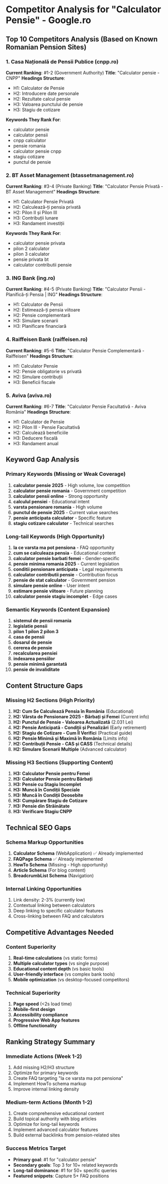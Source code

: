# Competitor Analysis for "Calculator Pensie" - Google.ro

## Top 10 Competitors Analysis (Based on Known Romanian Pension Sites)

### 1. Casa Națională de Pensii Publice (cnpp.ro)
**Current Ranking**: #1-2 (Government Authority)
**Title**: "Calculator pensie - CNPP"
**Headings Structure**:
- H1: Calculator de Pensie
- H2: Introducere date personale
- H2: Rezultate calcul pensie
- H3: Valoarea punctului de pensie
- H3: Stagiu de cotizare

**Keywords They Rank For**:
- calculator pensie
- calculator pensii
- cnpp calculator
- pensie romania
- calculator pensie cnpp
- stagiu cotizare
- punctul de pensie

### 2. BT Asset Management (btassetmanagement.ro)
**Current Ranking**: #3-4 (Private Banking)
**Title**: "Calculator Pensie Privată - BT Asset Management"
**Headings Structure**:
- H1: Calculator Pensie Privată
- H2: Calculează-ți pensia privată
- H2: Pilon II și Pilon III
- H3: Contribuții lunare
- H3: Randament investiții

**Keywords They Rank For**:
- calculator pensie privata
- pilon 2 calculator
- pilon 3 calculator
- pensie privata bt
- calculator contributii pensie

### 3. ING Bank (ing.ro)
**Current Ranking**: #4-5 (Private Banking)
**Title**: "Calculator Pensii - Planifică-ți Pensia | ING"
**Headings Structure**:
- H1: Calculator de Pensii
- H2: Estimează-ți pensia viitoare
- H2: Pensie complementară
- H3: Simulare scenarii
- H3: Planificare financiară

### 4. Raiffeisen Bank (raiffeisen.ro)
**Current Ranking**: #5-6
**Title**: "Calculator Pensie Complementară - Raiffeisen"
**Headings Structure**:
- H1: Calculator Pensie
- H2: Pensie obligatorie vs privată
- H2: Simulare contribuții
- H3: Beneficii fiscale

### 5. Aviva (aviva.ro)
**Current Ranking**: #6-7
**Title**: "Calculator Pensie Facultativă - Aviva România"
**Headings Structure**:
- H1: Calculator de Pensie
- H2: Pilon III - Pensie Facultativă
- H2: Calculează beneficiile
- H3: Deducere fiscală
- H3: Randament anual

## Keyword Gap Analysis

### Primary Keywords (Missing or Weak Coverage)
1. **calculator pensie 2025** - High volume, low competition
2. **calculator pensie romania** - Government competition
3. **calculator pensii online** - Strong opportunity
4. **calculul pensiei** - Educational intent
5. **varsta pensionare romania** - High volume
6. **punctul de pensie 2025** - Current value searches
7. **pensie anticipata calculator** - Specific feature
8. **stagiu cotizare calculator** - Technical searches

### Long-tail Keywords (High Opportunity)
1. **la ce varsta ma pot pensiona** - FAQ opportunity
2. **cum se calculeaza pensia** - Educational content
3. **calculator pensie barbati femei** - Gender-specific
4. **pensie minima romania 2025** - Current legislation
5. **conditii pensionare anticipata** - Legal requirements
6. **calculator contributii pensie** - Contribution focus
7. **pensie de stat calculator** - Government pension
8. **simulare pensie online** - User intent
9. **estimare pensie viitoare** - Future planning
10. **calculator pensie stagiu incomplet** - Edge cases

### Semantic Keywords (Content Expansion)
1. **sistemul de pensii romania**
2. **legislatie pensii**
3. **pilon 1 pilon 2 pilon 3**
4. **casa de pensii**
5. **dosarul de pensie**
6. **cererea de pensie**
7. **recalcularea pensiei**
8. **indexarea pensiilor**
9. **pensie minimă garantată**
10. **pensie de invaliditate**

## Content Structure Gaps

### Missing H2 Sections (High Priority)
1. **H2: Cum Se Calculează Pensia în România** (Educational)
2. **H2: Vârsta de Pensionare 2025 - Bărbați și Femei** (Current info)
3. **H2: Punctul de Pensie - Valoarea Actualizată** (2.031 Lei)
4. **H2: Pensie Anticipată - Condiții și Penalizări** (Early retirement)
5. **H2: Stagiu de Cotizare - Cum Îl Verifici** (Practical guide)
6. **H2: Pensie Minimă și Maximă în România** (Limits info)
7. **H2: Contribuții Pensie - CAS și CASS** (Technical details)
8. **H2: Simulare Scenarii Multiple** (Advanced calculator)

### Missing H3 Sections (Supporting Content)
1. **H3: Calculator Pensie pentru Femei**
2. **H3: Calculator Pensie pentru Bărbați**
3. **H3: Pensie cu Stagiu Incomplet**
4. **H3: Muncă în Condiții Speciale**
5. **H3: Muncă în Condiții Deosebite**
6. **H3: Cumpărare Stagiu de Cotizare**
7. **H3: Pensie din Străinătate**
8. **H3: Verificare Stagiu CNPP**

## Technical SEO Gaps

### Schema Markup Opportunities
1. **Calculator Schema** (WebApplication) ✅ Already implemented
2. **FAQPage Schema** ✅ Already implemented  
3. **HowTo Schema** (Missing - High opportunity)
4. **Article Schema** (For blog content)
5. **BreadcrumbList Schema** (Navigation)

### Internal Linking Opportunities
1. Link density: 2-3% (currently low)
2. Contextual linking between calculators
3. Deep linking to specific calculator features
4. Cross-linking between FAQ and calculators

## Competitive Advantages Needed

### Content Superiority
1. **Real-time calculations** (vs static forms)
2. **Multiple calculator types** (vs single purpose)
3. **Educational content depth** (vs basic tools)
4. **User-friendly interface** (vs complex bank tools)
5. **Mobile optimization** (vs desktop-focused competitors)

### Technical Superiority  
1. **Page speed** (<2s load time)
2. **Mobile-first design**
3. **Accessibility compliance**
4. **Progressive Web App features**
5. **Offline functionality**

## Ranking Strategy Summary

### Immediate Actions (Week 1-2)
1. Add missing H2/H3 structure
2. Optimize for primary keywords
3. Create FAQ targeting "la ce varsta ma pot pensiona"
4. Implement HowTo schema markup
5. Improve internal linking density

### Medium-term Actions (Month 1-2)
1. Create comprehensive educational content
2. Build topical authority with blog articles
3. Optimize for long-tail keywords
4. Implement advanced calculator features
5. Build external backlinks from pension-related sites

### Success Metrics Target
- **Primary goal**: #1 for "calculator pensie"
- **Secondary goals**: Top 3 for 10+ related keywords
- **Long-tail dominance**: #1 for 50+ specific queries
- **Featured snippets**: Capture 5+ FAQ positions